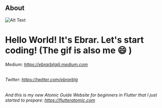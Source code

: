 ## About <a name = "about"></a>
![Alt Text](https://media.giphy.com/media/dlMIwDQAxXn1K/giphy.gif)

# Hello World! It's Ebrar. Let's start coding! (The gif is also me 😄 )

###### Medium: https://ebrarbilgili.medium.com
###### Twitter: https://twitter.com/ebrarblg
###### And this is my new Atomic Guide Website for beginners in Flutter that I just started to prepare: https://flutteratomic.com


